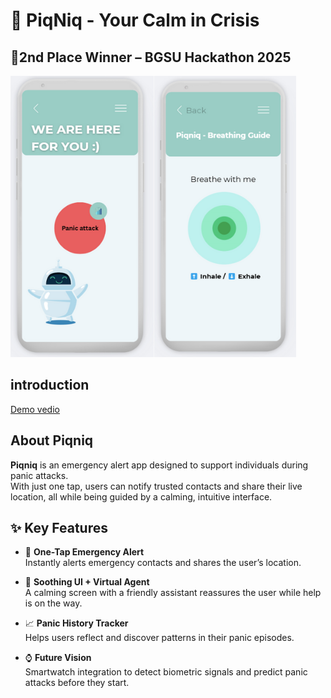 # 🧠 PiqNiq - Your Calm in Crisis

## 🥈2nd Place Winner – BGSU Hackathon 2025
![App Banner](app.png)
## introduction
[Demo vedio](https://drive.google.com/file/d/1s3NS_7rpyfJdbhtVnTh_A6TkKEPe6U77/view?usp=drivesdk)
## About Piqniq
**Piqniq** is an emergency alert app designed to support individuals during panic attacks.  
With just one tap, users can notify trusted contacts and share their live location, all while being guided by a calming, intuitive interface.
## ✨ Key Features

- 🚨 **One-Tap Emergency Alert**  
  Instantly alerts emergency contacts and shares the user’s location.

- 🌿 **Soothing UI + Virtual Agent**  
  A calming screen with a friendly assistant reassures the user while help is on the way.

- 📈 **Panic History Tracker**  
  Helps users reflect and discover patterns in their panic episodes.

- ⌚ **Future Vision**  
  Smartwatch integration to detect biometric signals and predict panic attacks before they start.

